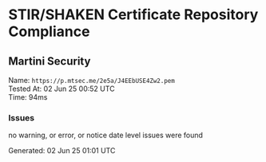 # STIR/SHAKEN Certificate Repository Compliance

## Martini Security

Name: `https://p.mtsec.me/2e5a/J4EEbUSE4Zw2.pem`\
Tested At: 02 Jun 25 00:52 UTC\
Time: 94ms

### Issues

no warning, or error, or notice date level issues were found

Generated: 02 Jun 25 01:01 UTC